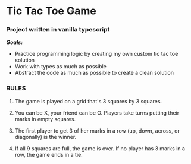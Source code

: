 # Tic Tac Toe Game

### Project written in vanilla typescript

***Goals:***
- Practice programming logic by creating my own custom tic tac toe solution  
- Work with types as much as possible
- Abstract the code as much as possible to create a clean solution

### RULES ###

1. The game is played on a grid that's 3 squares by 3 squares.

2. You can be X, your friend can be O. Players take turns putting their marks in empty squares.

3. The first player to get 3 of her marks in a row (up, down, across, or diagonally) is the winner.

4. If all 9 squares are full, the game is over. If no player has 3 marks in a row, the game ends in a tie. 
